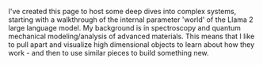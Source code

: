 I've created this page to host some deep dives into complex systems, starting with a walkthrough of the internal parameter 'world' of the Llama 2 large language model.  My background is in spectroscopy and quantum mechanical modeling/analysis of advanced materials. This means that I like to pull apart and visualize high dimensional objects to learn about how they work - and then to use similar pieces to build something new.
